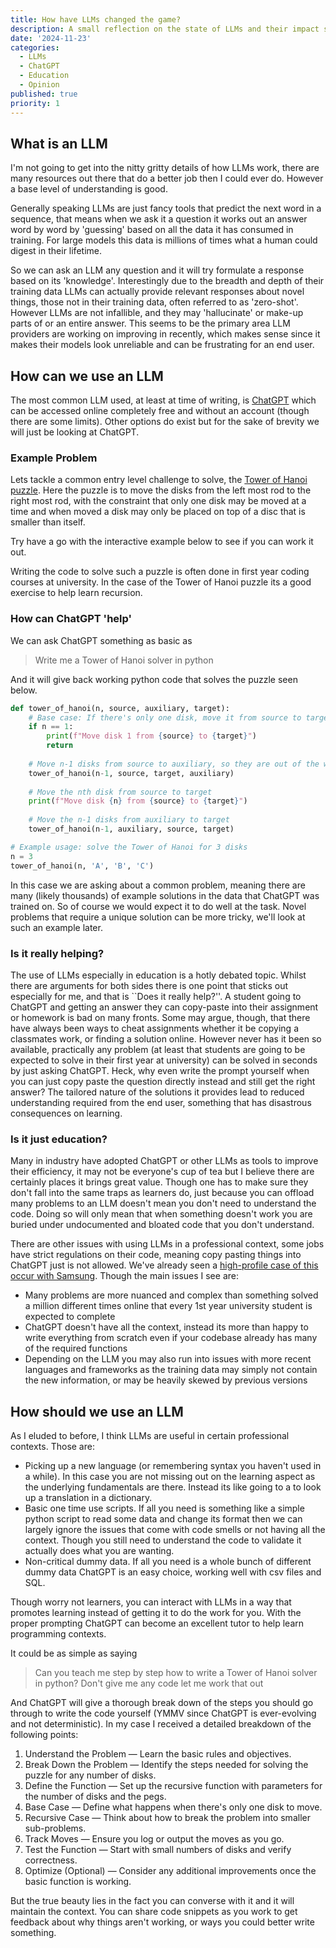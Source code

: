 ```yaml
---
title: How have LLMs changed the game?
description: A small reflection on the state of LLMs and their impact software development and education.
date: '2024-11-23'
categories:
  - LLMs
  - ChatGPT
  - Education
  - Opinion
published: true
priority: 1
---
```


## What is an LLM
I'm not going to get into the nitty gritty details of how LLMs work, there are many resources out there that do a better job then I could ever do. However a base level of understanding is good.

Generally speaking LLMs are just fancy tools that predict the next word in a sequence, that means when we ask it a question it works out an answer word by word by 'guessing' based on all the data it has consumed in training. For large models this data is millions of times what a human could digest in their lifetime.

So we can ask an LLM any question and it will try formulate a response based on its 'knowledge'. Interestingly due to the breadth and depth of their training data LLMs can actually provide relevant responses about novel things, those not in their training data, often referred to as 'zero-shot'. However LLMs are not infallible, and they may 'hallucinate' or make-up parts of or an entire answer. This seems to be the primary area LLM providers are working on improving in recently, which makes sense since it makes their models look unreliable and can be frustrating for an end user.

## How can we use an LLM
The most common LLM used, at least at time of writing, is [ChatGPT](https://chatgpt.com/) which can be accessed online completely free and without an account (though there are some limits). Other options do exist but for the sake of brevity we will just be looking at ChatGPT.

### Example Problem
Lets tackle a common entry level challenge to solve, the [Tower of Hanoi puzzle](https://en.wikipedia.org/wiki/Tower_of_Hanoi). Here the puzzle is to move the disks from the left most rod to the right most rod, with the constraint that only one disk may be moved at a time and when moved a disk may only be placed on top of a disc that is smaller than itself.

Try have a go with the interactive example below to see if you can work it out.

<script>
  import TowerOfHanoi from './How-have-LLMs-changed-the-game/hanoi.svelte'
</script>

<TowerOfHanoi />


Writing the code to solve such a puzzle is often done in first year coding courses at university. In the case of the Tower of Hanoi puzzle its a good exercise to help learn recursion.

### How can ChatGPT 'help'
We can ask ChatGPT something as basic as

> Write me a Tower of Hanoi solver in python

And it will give back working python code that solves the puzzle seen below.

```python
def tower_of_hanoi(n, source, auxiliary, target):
    # Base case: If there's only one disk, move it from source to target
    if n == 1:
        print(f"Move disk 1 from {source} to {target}")
        return
    
    # Move n-1 disks from source to auxiliary, so they are out of the way
    tower_of_hanoi(n-1, source, target, auxiliary)
    
    # Move the nth disk from source to target
    print(f"Move disk {n} from {source} to {target}")
    
    # Move the n-1 disks from auxiliary to target
    tower_of_hanoi(n-1, auxiliary, source, target)

# Example usage: solve the Tower of Hanoi for 3 disks
n = 3
tower_of_hanoi(n, 'A', 'B', 'C')
```

In this case we are asking about a common problem, meaning there are many (likely thousands) of example solutions in the data that ChatGPT was trained on. So of course we would expect it to do well at the task. Novel problems that require a unique solution can be more tricky, we'll look at such an example later.

### Is it really helping?
The use of LLMs especially in education is a hotly debated topic. Whilst there are arguments for both sides there is one point that sticks out especially for me, and that is ``Does it really help?''. A student going to ChatGPT and getting an answer they can copy-paste into their assignment or homework is bad on many fronts. Some may argue, though, that there have always been ways to cheat assignments whether it be copying a classmates work, or finding a solution online. However never has it been so available, practically any problem (at least that students are going to be expected to solve in their first year at university) can be solved in seconds by just asking ChatGPT. Heck, why even write the prompt yourself when you can just copy paste the question directly instead and still get the right answer? The tailored nature of the solutions it provides lead to reduced understanding required from the end user, something that has disastrous consequences on learning. 


### Is it just education?
Many in industry have adopted ChatGPT or other LLMs as tools to improve their efficiency, it may not be everyone's cup of tea but I believe there are certainly places it brings great value. Though one has to make sure they don't fall into the same traps as learners do, just because you can offload many problems to an LLM doesn't mean you don't need to understand the code. Doing so will only mean that when something doesn't work you are buried under undocumented and bloated code that you don't understand.

There are other issues with using LLMs in a professional context, some jobs have strict regulations on their code, meaning copy pasting things into ChatGPT just is not allowed. We've already seen a [high-profile case of this occur with Samsung](https://mashable.com/article/samsung-chatgpt-leak-details). Though the main issues I see are:
- Many problems are more nuanced and complex than something solved a million different times online that every 1st year university student is expected to complete
- ChatGPT doesn't have all the context, instead its more than happy to write everything from scratch even if your codebase already has many of the required functions
- Depending on the LLM you may also run into issues with more recent languages and frameworks as the training data may simply not contain the new information, or may be heavily skewed by previous versions


## How should we use an LLM
As I eluded to before, I think LLMs are useful in certain professional contexts. Those are:
- Picking up a new language (or remembering syntax you haven't used in a while). In this case you are not missing out on the learning aspect as the underlying fundamentals are there. Instead its like going to a to look up a translation in a dictionary.
- Basic one time use scripts. If all you need is something like a simple python script to read some data and change its format then we can largely ignore the issues that come with code smells or not having all the context. Though you still need to understand the code to validate it actually does what you are wanting.
- Non-critical dummy data. If all you need is a whole bunch of different dummy data ChatGPT is an easy choice, working well with csv files and SQL.

Though worry not learners, you can interact with LLMs in a way that promotes learning instead of getting it to do the work for you. With the proper prompting ChatGPT can become an excellent tutor to help learn programming contexts.

It could be as simple as saying
> Can you teach me step by step how to write a Tower of Hanoi solver in python? Don't give me any code let me work that out

And ChatGPT will give a thorough break down of the steps you should go through to write the code yourself (YMMV since ChatGPT is ever-evolving and not deterministic). In my case I received a detailed breakdown of the following points:
1. Understand the Problem — Learn the basic rules and objectives.
1. Break Down the Problem — Identify the steps needed for solving the puzzle for any number of disks.
1. Define the Function — Set up the recursive function with parameters for the number of disks and the pegs.
1. Base Case — Define what happens when there's only one disk to move.
1. Recursive Case — Think about how to break the problem into smaller sub-problems.
1. Track Moves — Ensure you log or output the moves as you go.
1. Test the Function — Start with small numbers of disks and verify correctness.
1. Optimize (Optional) — Consider any additional improvements once the basic function is working.

But the true beauty lies in the fact you can converse with it and it will maintain the context. You can share code snippets as you work to get feedback about why things aren't working, or ways you could better write something.
 